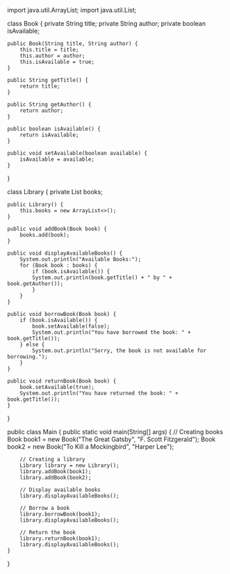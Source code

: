 import java.util.ArrayList;
import java.util.List;

class Book {
    private String title;
    private String author;
    private boolean isAvailable;

    public Book(String title, String author) {
        this.title = title;
        this.author = author;
        this.isAvailable = true;
    }

    public String getTitle() {
        return title;
    }

    public String getAuthor() {
        return author;
    }

    public boolean isAvailable() {
        return isAvailable;
    }

    public void setAvailable(boolean available) {
        isAvailable = available;
    }
}

class Library {
    private List<Book> books;

    public Library() {
        this.books = new ArrayList<>();
    }

    public void addBook(Book book) {
        books.add(book);
    }

    public void displayAvailableBooks() {
        System.out.println("Available Books:");
        for (Book book : books) {
            if (book.isAvailable()) {
            System.out.println(book.getTitle() + " by " + book.getAuthor());
            }
        }
    }

    public void borrowBook(Book book) {
        if (book.isAvailable()) {
            book.setAvailable(false);
            System.out.println("You have borrowed the book: " + book.getTitle());
        } else {
            System.out.println("Sorry, the book is not available for borrowing.");
        }
    }

    public void returnBook(Book book) {
        book.setAvailable(true);
        System.out.println("You have returned the book: " + book.getTitle());
    }
}

public class Main {
    public static void main(String[] args) {
        // Creating books
        Book book1 = new Book("The Great Gatsby", "F. Scott Fitzgerald");
        Book book2 = new Book("To Kill a Mockingbird", "Harper Lee");

        // Creating a library
        Library library = new Library();
        library.addBook(book1);
        library.addBook(book2);

        // Display available books
        library.displayAvailableBooks();
        
        // Borrow a book
        library.borrowBook(book1);
        library.displayAvailableBooks();

        // Return the book
        library.returnBook(book1);
        library.displayAvailableBooks();
    }
}
